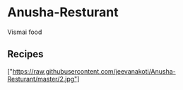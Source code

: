 # Anusha-Resturant
Vismai food
## Recipes
["https://raw.githubusercontent.com/jeevanakoti/Anusha-Resturant/master/2.jpg"]
